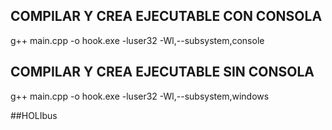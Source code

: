 
## COMPILAR Y CREA EJECUTABLE CON CONSOLA
g++ main.cpp -o hook.exe -luser32 -Wl,--subsystem,console



## COMPILAR Y CREA EJECUTABLE SIN CONSOLA
g++ main.cpp -o hook.exe -luser32 -Wl,--subsystem,windows

##HOLIbus